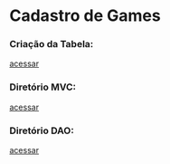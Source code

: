 # Cadastro de Games

### Criação da Tabela:
[ acessar ](https://github.com/matheusm3/GameCadastro/blob/master/Cadas/CriaTabela.sql)

### Diretório MVC:
[ acessar ](https://github.com/matheusm3/GameCadastro/tree/master/Cadas/src/br/univille/poo/mvc)

### Diretório DAO:
[ acessar ](https://github.com/matheusm3/GameCadastro/tree/master/Cadas/src/DAO)
